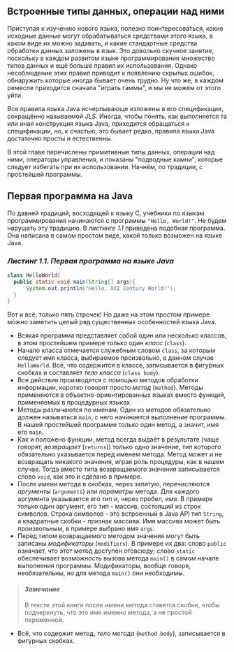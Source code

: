 ## Встроенные типы данных, операции над ними

Приступая к изучению нового языка, полезно поинтересоваться, какие исходные данные могут обрабатываться средствами этого языка, в каком виде их можно задавать, и какие стандартные средства обработки данных заложены в язык. Это довольно скучное занятие, поскольку в каждом развитом языке программирования множество типов данных и ещё больше правил их использования. Однако несоблюдение этих правил приводит к появлению скрытых ошибок, обнаружить которые иногда бывает очень трудно. Ну что же, в каждом ремесле приходится сначала "играть гаммы", и мы не можем от этого уйти.

Все правила языка Java исчерпывающе изложены в его спецификации, сокращённо называемой _JLS_. Иногда, чтобы понять, как выполняется та или иная конструкция языка Java, приходится обращаться к спецификации, но, к счастью, это бывает редко, правила языка Java достаточно просты и естественны.

В этой главе перечислены примитивные типы данных, операции над ними, операторы управления, и показаны "подводные камни", которые следует избегать при их использовании. Начнём, по традиции, с простейшей программы.

## Первая программа на Java

По давней традиций, восходящей к языку C, учебники по языкам программирования начинаются с программы `"Hello, World!"`. Не будем нарушать эту традицию. В _листинге 1.1_ приведена подобная программа. Она написана в самом простом виде, какой только возможен на языке Java.

### _Листинг 1.1. Первая программа на языке Java_

``` java
class HelloWorld{
  public static void main(String[] args){
      System.out.println("Hello, XXI Century World!");
  }
}
```

Вот и всё, только пять строчек! Но даже на этом простом примере можно заметить целый ряд существенных особенностей языка Java.

- Всякая программа представляет собой один или несколько классов, в этом простейшем примере только один _класс_ (`class`). 
- Начало класса отмечается служебным словом `class`, за которым следует имя класса, выбираемое произвольно, в данном случае `HelloWorld`. Всё, что содержится в классе, записывается в фигурных скобках и составляет _тело класса_ (`class body`).
- Все действия производятся с помощью методов обработки информации, коротко говорят просто _метод_ (`method`). Методы применяются в объектно-ориентированных языках вместо функций, применяемых в процедурных языках.
- Методы различаются по именам. Один из методов обязательно должен называться `main`, с него начинается выполнение программы. В нашей простейшей программе только один метод, а значит, имя его `main`.
- Как и положено функции, метод всегда выдаёт в результате (чаще говорят, _возвращает_ (`returns`)) только одно значение, тип которого обязательно указывается перед именем метода. Метод может и не возвращать никакого значения, играя роль процедуры, как в нашем случае. Тогда вместо типа возвращаемого значения записывается слово `void`, как это и сделано в примере.
- После имени метода в скобках, через запятую, перечисляются _аргументы_ (`arguments`) или _параметры_ метода. Для каждого аргумента указывается его тип и, через пробел, имя. В примере только один аргумент, его тип - массив, состоящий из строк символов. Строка символов - это встроенный в Java API тип `String`, а квадратные скобки - признак массива. Имя массива может быть произвольным, в примере выбрано имя `args`.
- Перед типом возвращаемого методом значения могут быть записаны _модификаторы_ (`modifiers`). В примере их два: слово `public` означает, что этот метод доступен отовсюду; слово `static` обеспечивает возможность вызова метода `main()` в самом начале выполнения программы. Модификаторы, вообще говоря, необязательны, но для метода `main()` они необходимы.

> #### _Замечание_
> В тексте этой книги после имени метода ставятся скобки, чтобы подчеркнуть, что это имя именно метода, а не простой переменной.

- Всё, что содержит метод, _тело метода_ (`method body`), записывается в фигурных скобках.

